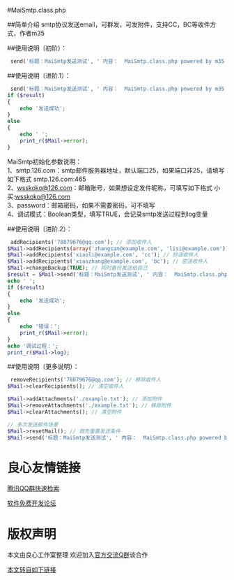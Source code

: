 #MaiSmtp.class.php

##简单介绍
smtp协议发送email，可群发，可发附件，支持CC，BC等收件方式，作者m35  

##使用说明（初阶）：
```php
 send('标题：MaiSmtp发送测试', ' 内容：  MaiSmtp.class.php powered by m35 ', '78079676@qq.com');
```

##使用说明（进阶.1）：
```php
 send('标题：MaiSmtp发送测试', ' 内容：  MaiSmtp.class.php powered by m35 ', '78079676@qq.com');
if ($result)
{
    echo '发送成功';
}
else
{
    echo ' ';
    print_r($Mail->error);
}
```
MaiSmtp初始化参数说明：  
1、smtp.126.com：smtp邮件服务器地址，默认端口25，如果端口非25，请填写如下格式 smtp.126.com:465  
2、wsskoko@126.com：邮箱账号，如果想设定发件昵称，可填写如下格式 小买:wsskoko@126.com  
3、password：邮箱密码，如果不需要密码，可不填写  
4、调试模式：Boolean类型，填写TRUE，会记录smtp发送过程到log变量  

##使用说明（进阶.2）：
```php
 addRecipients('78079676@qq.com'); // 添加收件人
$Mail->addRecipients(array('zhangsan@example.com', 'lisi@example.com')); // 数组类型收件人
$Mail->addRecipients('xiaoli@example.com', 'cc'); // 抄送收件人
$Mail->addRecipients('xiaozhang@example.com', 'bc'); // 密送收件人
$Mail->changeBackup(TRUE); // 同时备份发送给自己
$result = $Mail->send('标题：MaiSmtp发送测试', ' 内容：  MaiSmtp.class.php powered by m35 ');
echo ' ';
if ($result)
{
    echo '发送成功';
}
else
{
    echo '错误：';
    print_r($Mail->error);
}
echo '调试过程：';
print_r($Mail->log);
```

##使用说明（更多说明）：
```php
 removeRecipients('78079676@qq.com'); // 移除收件人
$Mail->clearRecipients(); // 清空收件人

$Mail->addAttachments('./example.txt'); // 添加附件
$Mail->removeAttachments('./example.txt'); // 移除附件
$Mail->clearAttachments(); // 清空附件

// 多次发送邮件场景
$Mail->resetMail(); // 首先重置发送条件
$Mail->send('标题：MaiSmtp发送测试', ' 内容：  MaiSmtp.class.php powered by m35 ', 'other@example.com'); // 接着第二次发送
```


 # 良心友情链接

[腾讯QQ群快速检索](http://u.720life.cn/s/8cf73f7c)

[软件免费开发论坛](http://u.720life.cn/s/bbb01dc0)

# 版权声明 

本文由良心工作室整理 欢迎加入[官方交流Q群](https://u.720life.cn/s/f2316816)谈合作

[本文转自如下链接](http://u.720life.cn/g/2e71d0f0a5c601172267ba20d3a43c6eb403b0354a985603a259ae63e5ac5c323881961b6784df21207adb06bb9bb288f399a82e6ef0092b10e57a6c0457324dc137016c97805e08db578065fe565068)
